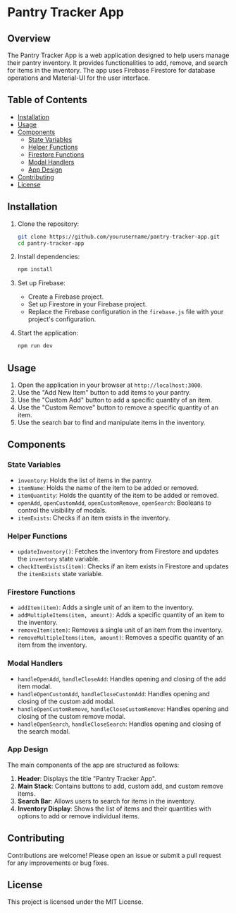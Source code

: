 # Pantry Tracker App

## Overview
The Pantry Tracker App is a web application designed to help users manage their pantry inventory. It provides functionalities to add, remove, and search for items in the inventory. The app uses Firebase Firestore for database operations and Material-UI for the user interface.

## Table of Contents
- [Installation](#installation)
- [Usage](#usage)
- [Components](#components)
  - [State Variables](#state-variables)
  - [Helper Functions](#helper-functions)
  - [Firestore Functions](#firestore-functions)
  - [Modal Handlers](#modal-handlers)
  - [App Design](#app-design)
- [Contributing](#contributing)
- [License](#license)

## Installation

1. Clone the repository:
   ```bash
   git clone https://github.com/yourusername/pantry-tracker-app.git
   cd pantry-tracker-app
   ```

2. Install dependencies:
   ```bash
   npm install
   ```

3. Set up Firebase:
   - Create a Firebase project.
   - Set up Firestore in your Firebase project.
   - Replace the Firebase configuration in the `firebase.js` file with your project's configuration.

4. Start the application:
   ```bash
   npm run dev
   ```

## Usage
1. Open the application in your browser at `http://localhost:3000`.
2. Use the "Add New Item" button to add items to your pantry.
3. Use the "Custom Add" button to add a specific quantity of an item.
4. Use the "Custom Remove" button to remove a specific quantity of an item.
5. Use the search bar to find and manipulate items in the inventory.

## Components

### State Variables
- `inventory`: Holds the list of items in the pantry.
- `itemName`: Holds the name of the item to be added or removed.
- `itemQuantity`: Holds the quantity of the item to be added or removed.
- `openAdd`, `openCustomAdd`, `openCustomRemove`, `openSearch`: Booleans to control the visibility of modals.
- `itemExists`: Checks if an item exists in the inventory.

### Helper Functions
- `updateInventory()`: Fetches the inventory from Firestore and updates the `inventory` state variable.
- `checkItemExists(item)`: Checks if an item exists in Firestore and updates the `itemExists` state variable.

### Firestore Functions
- `addItem(item)`: Adds a single unit of an item to the inventory.
- `addMultipleItems(item, amount)`: Adds a specific quantity of an item to the inventory.
- `removeItem(item)`: Removes a single unit of an item from the inventory.
- `removeMultipleItems(item, amount)`: Removes a specific quantity of an item from the inventory.

### Modal Handlers
- `handleOpenAdd`, `handleCloseAdd`: Handles opening and closing of the add item modal.
- `handleOpenCustomAdd`, `handleCloseCustomAdd`: Handles opening and closing of the custom add modal.
- `handleOpenCustomRemove`, `handleCloseCustomRemove`: Handles opening and closing of the custom remove modal.
- `handleOpenSearch`, `handleCloseSearch`: Handles opening and closing of the search modal.

### App Design
The main components of the app are structured as follows:

1. **Header**: Displays the title "Pantry Tracker App".
2. **Main Stack**: Contains buttons to add, custom add, and custom remove items.
3. **Search Bar**: Allows users to search for items in the inventory.
4. **Inventory Display**: Shows the list of items and their quantities with options to add or remove individual items.

## Contributing
Contributions are welcome! Please open an issue or submit a pull request for any improvements or bug fixes.

## License
This project is licensed under the MIT License.
